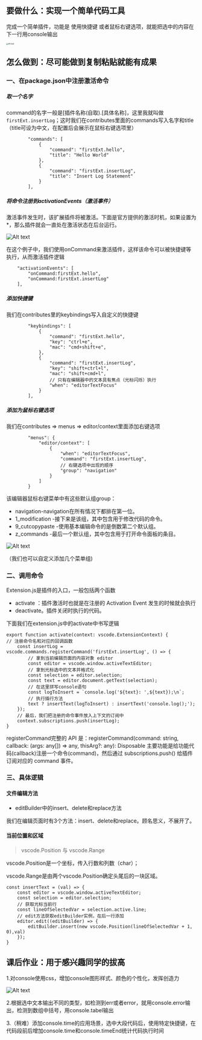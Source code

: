 ## 要做什么：实现一个简单代码工具

完成一个简单插件，功能是 使用快捷键 或者鼠标右键选项，就能把选中的内容在下一行用console输出

<img src="https://tva1.sinaimg.cn/large/e6c9d24ely1h2iodjcdcvg20wu0u0div.gif" alt="Alt text" style="zoom:33%;" />

## 怎么做到：尽可能做到复制粘贴就能有成果

### 一、在package.json中注册激活命令

##### 取一个名字

command的名字一般是[插件名称(自取).[具体名称]，这里我就叫做 `firstExt.insertLog`；这时我们在contributes里面的commands写入名字和title（title可设为中文，在配置后会展示在鼠标右键选项里）

```
		"commands": [
			{
				"command": "firstExt.hello",
				"title": "Hello World"
			},
			{
				"command": "firstExt.insertLog",
				"title": "Insert Log Statement"
			}
		],
```


##### 将命令注册到activationEvents（激活事件）

激活事件发生时，该扩展插件将被激活。下面是官方提供的激活时机，如果设置为*，那么插件就会一直处在激活状态在后台运行。

![Alt text](https://tva1.sinaimg.cn/large/e6c9d24ely1h2iodih42pj20a709rgly.jpg)

在这个例子中，我们使用onCommand来激活插件，这样该命令可以被快捷键等执行，从而激活插件逻辑

```
	"activationEvents": [
		"onCommand:firstExt.hello",
		"onCommand:firstExt.insertLog"
	],
```

##### 添加快捷键

我们在contributes里的keybindings写入自定义的快捷键

```
		"keybindings": [
			{
				"command": "firstExt.hello",
				"key": "ctrl+e",
				"mac": "cmd+shift+e",
			},
			{
				"command": "firstExt.insertLog",
				"key": "shift+ctrl+l",
				"mac": "shift+cmd+l",
				// 只有在编辑器中的文本具有焦点（光标闪烁）执行
				"when": "editorTextFocus"
			}
		],
```

##### 添加为鼠标右键选项

我们在contributes => menus => editor/context里面添加右键选项

```
		"menus": {
			"editor/context": [
				{
					"when": "editorTextFocus",
					"command": "firstExt.insertLog",
					// 右键选项中出现的顺序
					"group": "navigation"
				}
			]
		}
```

该编辑器鼠标右键菜单中有这些默认组group：

- navigation-navigation在所有情况下都排在第一位。
- 1_modification -接下来是该组，其中包含用于修改代码的命令。
- 9_cutcopypaste -使用基本编辑命令的是倒数第二个默认组。
- z_commands -最后一个默认组，其中包含用于打开命令面板的条目。

![Alt text](https://tva1.sinaimg.cn/large/e6c9d24ely1h2iodk29wmj20hc07jt9i.jpg)

（我们也可以自定义添加几个菜单组)

### 二、调用命令

Extension.js是插件的入口，一般包括两个函数 

- activate ：插件激活时也就是在注册的 Activation Event 发生的时候就会执行
- deactivate。插件关闭时执行的代码。

下面我们在extension.js中的activate中书写逻辑

```
export function activate(context: vscode.ExtensionContext) {  
// 注册命令名和对应的回调函数
    const insertLog = vscode.commands.registerCommand('firstExt.insertLog', () => {
	    // 拿到当前编辑页面的内容对象 editor
        const editor = vscode.window.activeTextEditor;
        // 拿到光标选中的文本并格式化
        const selection = editor.selection;
        const text = editor.document.getText(selection);
        // 在这里拼写console语句
		const logToInsert = `console.log('${text}: ',${text});\n`;
		// 执行插行方法
		text ? insertText(logToInsert) : insertText('console.log();');
    });
    // 最后，我们把注册的命令事件放入上下文的订阅中 
    context.subscriptions.push(insertLog);
}
```

registerCommand完整的 API 是：registerCommand(command: string, callback: (args: any[]) => any, thisArg?: any): Disposable
主要功能是给功能代码(callback)注册一个命令(command)，然后通过 subscriptions.push() 给插件订阅对应的 command 事件。

### 三、具体逻辑

#### 文件编辑方法

- editBuilder中的insert、delete和replace方法

我们在编辑页面时有3个方法：insert、delete和replace。顾名思义，不展开了。

#### 当前位置和区域

> vscode.Position 与 vscode.Range

vscode.Position是一个坐标，传入行数和列数（char）；

vscode.Range是由两个vscode.Position确定头尾后的一块区域。

```
const insertText = (val) => {
    const editor = vscode.window.activeTextEditor;
    const selection = editor.selection;
    // 获取光标当前行
    const lineOfSelectedVar = selection.active.line;
	// edit方法获取editBuilder实例，在后一行添加
    editor.edit((editBuilder) => {
		editBuilder.insert(new vscode.Position(lineOfSelectedVar + 1, 0),val)
	});
}
```



## 课后作业：用于感兴趣同学的拔高

1.对console使用css，增加console图形样式、颜色的个性化，发挥创造力

![Alt text](https://tva1.sinaimg.cn/large/e6c9d24ely1h2iodkptoyj20n402zjro.jpg)

2.根据选中文本输出不同的类型，如检测到err或者error，就用console.error输出，检测到数组中括号，用console.tabel输出

3.（稍难）添加console.time的应用场景，选中大段代码后，使用特定快捷键，在代码段前后增加console.time和console.timeEnd统计代码执行时间